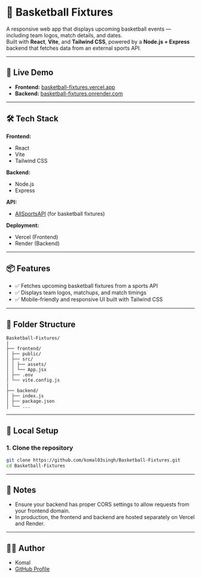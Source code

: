 # 🏀 Basketball Fixtures

A responsive web app that displays upcoming basketball events — including team logos, match details, and dates.  
Built with **React**, **Vite**, and **Tailwind CSS**, powered by a **Node.js + Express** backend that fetches data from an external sports API.

---

## 🚀 Live Demo

- **Frontend:** [basketball-fixtures.vercel.app](https://basketball-fixtures-qknx.vercel.app)  
- **Backend:** [basketball-fixtures.onrender.com](https://basketball-fixtures.onrender.com)

---

## 🛠 Tech Stack

**Frontend:**
- React
- Vite
- Tailwind CSS

**Backend:**
- Node.js
- Express

**API:**
- [AllSportsAPI](https://allsportsapi.com/) (for basketball fixtures)

**Deployment:**
- Vercel (Frontend)
- Render (Backend)

---

## 📦 Features

- ✅ Fetches upcoming basketball fixtures from a sports API
- ✅ Displays team logos, matchups, and match timings
- ✅ Mobile-friendly and responsive UI built with Tailwind CSS

---

## 📁 Folder Structure

```
Basketball-Fixtures/
|
├── frontend/
│ ├── public/
│ ├── src/
│ │ ├── assets/
│ │ └── App.jsx
│ ├── .env
│ └── vite.config.js
|
├── backend/
│ ├── index.js
│ ├── package.json
│ └── ...

```
---

## 🔧 Local Setup

### 1. Clone the repository

```bash
git clone https://github.com/komal03singh/Basketball-Fixtures.git
cd Basketball-Fixtures

```

---

## 📌 Notes
- Ensure your backend has proper CORS settings to allow requests from your frontend domain.
- In production, the frontend and backend are hosted separately on Vercel and Render.

---
## 👩‍💻 Author
- Komal
- [GitHub Profile](https://github.com/komal03singh)
